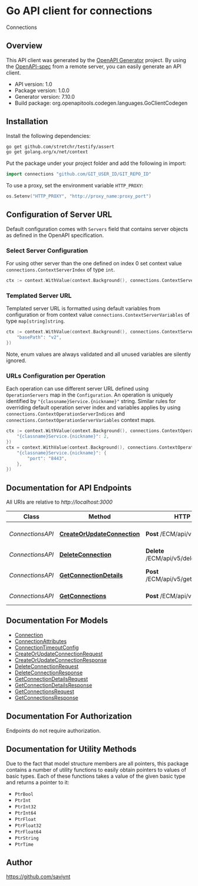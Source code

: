 # Go API client for connections

Connections

## Overview
This API client was generated by the [OpenAPI Generator](https://openapi-generator.tech) project.  By using the [OpenAPI-spec](https://www.openapis.org/) from a remote server, you can easily generate an API client.

- API version: 1.0
- Package version: 1.0.0
- Generator version: 7.10.0
- Build package: org.openapitools.codegen.languages.GoClientCodegen

## Installation

Install the following dependencies:

```sh
go get github.com/stretchr/testify/assert
go get golang.org/x/net/context
```

Put the package under your project folder and add the following in import:

```go
import connections "github.com/GIT_USER_ID/GIT_REPO_ID"
```

To use a proxy, set the environment variable `HTTP_PROXY`:

```go
os.Setenv("HTTP_PROXY", "http://proxy_name:proxy_port")
```

## Configuration of Server URL

Default configuration comes with `Servers` field that contains server objects as defined in the OpenAPI specification.

### Select Server Configuration

For using other server than the one defined on index 0 set context value `connections.ContextServerIndex` of type `int`.

```go
ctx := context.WithValue(context.Background(), connections.ContextServerIndex, 1)
```

### Templated Server URL

Templated server URL is formatted using default variables from configuration or from context value `connections.ContextServerVariables` of type `map[string]string`.

```go
ctx := context.WithValue(context.Background(), connections.ContextServerVariables, map[string]string{
	"basePath": "v2",
})
```

Note, enum values are always validated and all unused variables are silently ignored.

### URLs Configuration per Operation

Each operation can use different server URL defined using `OperationServers` map in the `Configuration`.
An operation is uniquely identified by `"{classname}Service.{nickname}"` string.
Similar rules for overriding default operation server index and variables applies by using `connections.ContextOperationServerIndices` and `connections.ContextOperationServerVariables` context maps.

```go
ctx := context.WithValue(context.Background(), connections.ContextOperationServerIndices, map[string]int{
	"{classname}Service.{nickname}": 2,
})
ctx = context.WithValue(context.Background(), connections.ContextOperationServerVariables, map[string]map[string]string{
	"{classname}Service.{nickname}": {
		"port": "8443",
	},
})
```

## Documentation for API Endpoints

All URIs are relative to *http://localhost:3000*

Class | Method | HTTP request | Description
------------ | ------------- | ------------- | -------------
*ConnectionsAPI* | [**CreateOrUpdateConnection**](docs/ConnectionsAPI.md#createorupdateconnection) | **Post** /ECM/api/v5/testConnection | Create or Update Connection
*ConnectionsAPI* | [**DeleteConnection**](docs/ConnectionsAPI.md#deleteconnection) | **Delete** /ECM/api/v5/deleteConnection | 
*ConnectionsAPI* | [**GetConnectionDetails**](docs/ConnectionsAPI.md#getconnectiondetails) | **Post** /ECM/api/v5/getConnectionDetails | Get Connection Details
*ConnectionsAPI* | [**GetConnections**](docs/ConnectionsAPI.md#getconnections) | **Post** /ECM/api/v5/getConnections | Get List of Connections


## Documentation For Models

 - [Connection](docs/Connection.md)
 - [ConnectionAttributes](docs/ConnectionAttributes.md)
 - [ConnectionTimeoutConfig](docs/ConnectionTimeoutConfig.md)
 - [CreateOrUpdateConnectionRequest](docs/CreateOrUpdateConnectionRequest.md)
 - [CreateOrUpdateConnectionResponse](docs/CreateOrUpdateConnectionResponse.md)
 - [DeleteConnectionRequest](docs/DeleteConnectionRequest.md)
 - [DeleteConnectionResponse](docs/DeleteConnectionResponse.md)
 - [GetConnectionDetailsRequest](docs/GetConnectionDetailsRequest.md)
 - [GetConnectionDetailsResponse](docs/GetConnectionDetailsResponse.md)
 - [GetConnectionsRequest](docs/GetConnectionsRequest.md)
 - [GetConnectionsResponse](docs/GetConnectionsResponse.md)


## Documentation For Authorization

Endpoints do not require authorization.


## Documentation for Utility Methods

Due to the fact that model structure members are all pointers, this package contains
a number of utility functions to easily obtain pointers to values of basic types.
Each of these functions takes a value of the given basic type and returns a pointer to it:

* `PtrBool`
* `PtrInt`
* `PtrInt32`
* `PtrInt64`
* `PtrFloat`
* `PtrFloat32`
* `PtrFloat64`
* `PtrString`
* `PtrTime`

## Author

https://github.com/saviynt

